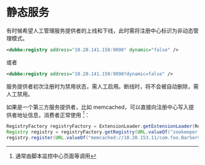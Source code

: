 # 静态服务

有时候希望人工管理服务提供者的上线和下线，此时需将注册中心标识为非动态管理模式。

```xml
<dubbo:registry address="10.20.141.150:9090" dynamic="false" />
```

或者

```xml
<dubbo:registry address="10.20.141.150:9090?dynamic=false" />
```

服务提供者初次注册时为禁用状态，需人工启用。断线时，将不会被自动删除，需人工禁用。

如果是一个第三方服务提供者，比如 memcached，可以直接向注册中心写入提供者地址信息，消费者正常使用 [^1]：

```java
RegistryFactory registryFactory = ExtensionLoader.getExtensionLoader(RegistryFactory.class).getAdaptiveExtension();
Registry registry = registryFactory.getRegistry(URL.valueOf("zookeeper://10.20.153.10:2181"));
registry.register(URL.valueOf("memcached://10.20.153.11/com.foo.BarService?category=providers&dynamic=false&application=foo"));
```

[^1]: 通常由脚本监控中心页面等调用